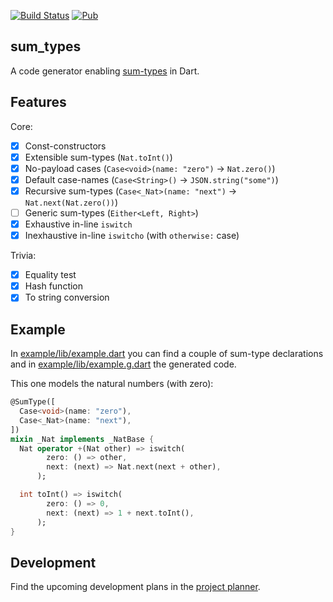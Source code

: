 [![Build Status](https://travis-ci.org/werediver/sum_types.dart.svg?branch=master)](https://travis-ci.org/werediver/sum_types.dart)
[![Pub](https://img.shields.io/pub/v/sum_types_generator)](https://pub.dev/packages/sum_types_generator)

## sum_types

A code generator enabling [sum-types](https://en.wikipedia.org/wiki/Sum_type) in Dart.

## Features

Core:
- [x] Const-constructors
- [x] Extensible sum-types (`Nat.toInt()`)
- [x] No-payload cases (`Case<void>(name: "zero")` → `Nat.zero()`)
- [x] Default case-names (`Case<String>()` → `JSON.string("some")`)
- [x] Recursive sum-types (`Case<_Nat>(name: "next")` → `Nat.next(Nat.zero())`)
- [ ] Generic sum-types (`Either<Left, Right>`)
- [x] Exhaustive in-line `iswitch`
- [x] Inexhaustive in-line `iswitcho` (with `otherwise:` case)

Trivia:
- [x] Equality test
- [x] Hash function
- [x] To string conversion

## Example

In [example/lib/example.dart](example/lib/example.dart) you can find a couple of sum-type declarations and in [example/lib/example.g.dart](example/lib/example.g.dart) the generated code.

This one models the natural numbers (with zero):

```dart
@SumType([
  Case<void>(name: "zero"),
  Case<_Nat>(name: "next"),
])
mixin _Nat implements _NatBase {
  Nat operator +(Nat other) => iswitch(
        zero: () => other,
        next: (next) => Nat.next(next + other),
      );

  int toInt() => iswitch(
        zero: () => 0,
        next: (next) => 1 + next.toInt(),
      );
}
```

## Development

Find the upcoming development plans in the [project planner](https://github.com/werediver/sum_types.dart/projects/1).